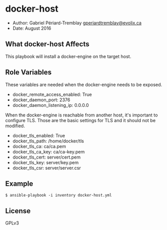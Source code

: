 # docker-host
- Author: Gabriel Périard-Tremblay <gperiardtremblay@evolix.ca>
- Date: August 2016

## What docker-host Affects

This playbook will install a docker-engine on the target host.

## Role Variables

These variables are needed when the docker-engine needs to be exposed.

- docker_remote_access_enabled: True
- docker_daemon_port: 2376
- docker_daemon_listening_ip: 0.0.0.0

When the docker-engine is reachable from another host, it's important
to configure TLS. Those are the basic settings for TLS and it should not be
modified.

- docker_tls_enabled: True
- docker_tls_path: /home/docker/tls
- docker_tls_ca: ca/ca.pem
- docker_tls_ca_key: ca/ca-key.pem
- docker_tls_cert: server/cert.pem
- docker_tls_key: server/key.pem
- docker_tls_csr: server/server.csr

## Example

`$ ansible-playbook -i inventory docker-host.yml`

## License

GPLv3
